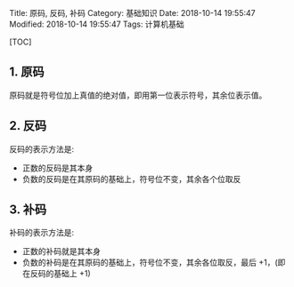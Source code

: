 Title: 原码, 反码, 补码
Category: 基础知识
Date: 2018-10-14 19:55:47
Modified: 2018-10-14 19:55:47
Tags: 计算机基础

[TOC]

## 1. 原码

原码就是符号位加上真值的绝对值，即用第一位表示符号，其余位表示值。

## 2. 反码

反码的表示方法是:

- 正数的反码是其本身
- 负数的反码是在其原码的基础上，符号位不变，其余各个位取反

## 3. 补码

补码的表示方法是:

- 正数的补码就是其本身
- 负数的补码是在其原码的基础上，符号位不变，其余各位取反，最后 +1，(即在反码的基础上 +1)
